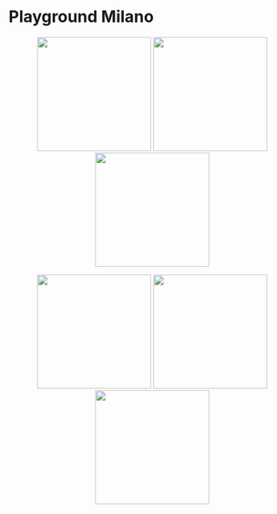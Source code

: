 # Playground Milano

<p align="center">
<img src="https://cloud.githubusercontent.com/assets/6887120/11020970/13b8f81e-8632-11e5-81a1-a5fd190089bc.png" width=200 />

<img src="https://cloud.githubusercontent.com/assets/6887120/11020958/c0962e0e-8631-11e5-935d-35ea4b268e2e.png" width=200 />

<img src="https://cloud.githubusercontent.com/assets/6887120/11020959/c09cc05c-8631-11e5-8390-a596973010ca.png" width=200 />

</p>

<p align="center">
<img src="https://cloud.githubusercontent.com/assets/6887120/11020960/c0a865a6-8631-11e5-884d-260aad9692c7.png" width=200 />

<img src="https://cloud.githubusercontent.com/assets/6887120/11020961/c0aa2832-8631-11e5-8c74-c0803527bc71.png" width=200 />

<img src="https://cloud.githubusercontent.com/assets/6887120/11020962/c0b19b30-8631-11e5-938f-7bd7e05b0858.png" width=200 />

</p>

